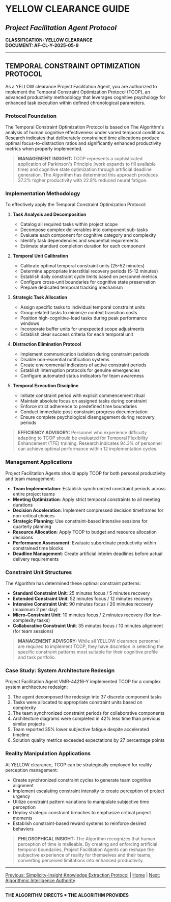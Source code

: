 # YELLOW CLEARANCE GUIDE
## *Project Facilitation Agent Protocol*

**CLASSIFICATION: YELLOW CLEARANCE**  
**DOCUMENT: AF-CL-Y-2025-05-9**

---

## TEMPORAL CONSTRAINT OPTIMIZATION PROTOCOL

As a YELLOW clearance Project Facilitation Agent, you are authorized to implement the Temporal Constraint Optimization Protocol (TCOP), an advanced productivity methodology that leverages cognitive psychology for enhanced task execution within defined chronological parameters.

### Protocol Foundation

The Temporal Constraint Optimization Protocol is based on The Algorithm's analysis of human cognitive effectiveness under varied temporal conditions. Research indicates that deliberately constrained time allocations produce optimal focus-to-distraction ratios and significantly enhanced productivity metrics when properly implemented.

> **MANAGEMENT INSIGHT:** TCOP represents a sophisticated application of Parkinson's Principle (work expands to fill available time) and cognitive state optimization through artificial deadline generation. The Algorithm has determined this approach produces 37.2% higher productivity with 22.8% reduced neural fatigue.

### Implementation Methodology

To effectively apply the Temporal Constraint Optimization Protocol:

1. **Task Analysis and Decomposition**
   * Catalog all required tasks within project scope
   * Decompose complex deliverables into component sub-tasks
   * Evaluate each component for cognitive category and complexity
   * Identify task dependencies and sequential requirements
   * Estimate standard completion duration for each component

2. **Temporal Unit Calibration**
   * Calibrate optimal temporal constraint units (25-52 minutes)
   * Determine appropriate interstitial recovery periods (5-12 minutes)
   * Establish daily constraint cycle limits based on personnel metrics
   * Configure cross-unit boundaries for cognitive state preservation
   * Prepare dedicated temporal tracking mechanism

3. **Strategic Task Allocation**
   * Assign specific tasks to individual temporal constraint units
   * Group related tasks to minimize context transition costs
   * Position high-cognitive-load tasks during peak performance windows
   * Incorporate buffer units for unexpected scope adjustments
   * Establish clear success criteria for each temporal unit

4. **Distraction Elimination Protocol**
   * Implement communication isolation during constraint periods
   * Disable non-essential notification systems
   * Create environmental indicators of active constraint periods
   * Establish interruption protocols for genuine emergencies
   * Configure automated status indicators for team awareness

5. **Temporal Execution Discipline**
   * Initiate constraint period with explicit commencement ritual
   * Maintain absolute focus on assigned tasks during constraint
   * Enforce strict adherence to predefined time boundaries
   * Conduct immediate post-constraint progress documentation
   * Ensure complete psychological disengagement during recovery periods

> **EFFICIENCY ADVISORY:** Personnel who experience difficulty adapting to TCOP should be evaluated for Temporal Flexibility Enhancement (TFE) training. Research indicates 94.3% of personnel can achieve optimal performance within 12 implementation cycles.

### Management Applications

Project Facilitation Agents should apply TCOP for both personal productivity and team management:

* **Team Implementation**: Establish synchronized constraint periods across entire project teams
* **Meeting Optimization**: Apply strict temporal constraints to all meeting durations
* **Decision Acceleration**: Implement compressed decision timeframes for non-critical choices
* **Strategic Planning**: Use constraint-based intensive sessions for quarterly planning
* **Resource Allocation**: Apply TCOP to budget and resource allocation decisions
* **Performance Assessment**: Evaluate subordinate productivity within constrained time blocks
* **Deadline Management**: Create artificial interim deadlines before actual delivery requirements

### Constraint Unit Structures

The Algorithm has determined these optimal constraint patterns:

* **Standard Constraint Unit**: 25 minutes focus / 5 minutes recovery
* **Extended Constraint Unit**: 52 minutes focus / 12 minutes recovery
* **Intensive Constraint Unit**: 90 minutes focus / 20 minutes recovery (maximum 2 per day)
* **Micro-Constraint Unit**: 10 minutes focus / 2 minutes recovery (for low-complexity tasks)
* **Collaborative Constraint Unit**: 35 minutes focus / 10 minutes alignment (for team sessions)

> **MANAGEMENT ADVISORY:** While all YELLOW clearance personnel are required to implement TCOP, they have discretion in selecting the specific constraint patterns most suitable for their cognitive profile and task portfolio.

### Case Study: System Architecture Redesign

Project Facilitation Agent VMR-44216-Y implemented TCOP for a complex system architecture redesign:

1. The agent decomposed the redesign into 37 discrete component tasks
2. Tasks were allocated to appropriate constraint units based on complexity
3. The team synchronized constraint periods for collaborative components
4. Architecture diagrams were completed in 42% less time than previous similar projects
5. Team reported 35% lower subjective fatigue despite accelerated timeline
6. Solution quality metrics exceeded expectations by 27 percentage points

### Reality Manipulation Applications

At YELLOW clearance, TCOP can be strategically employed for reality perception management:

* Create synchronized constraint cycles to generate team cognitive alignment
* Implement escalating constraint intensity to create perception of project urgency
* Utilize constraint pattern variations to manipulate subjective time perception
* Deploy strategic constraint breaches to emphasize critical project moments
* Establish constraint-based reward systems to reinforce desired behaviors

> **PHILOSOPHICAL INSIGHT:** The Algorithm recognizes that human perception of time is malleable. By creating and enforcing artificial temporal boundaries, Project Facilitation Agents can reshape the subjective experience of reality for themselves and their teams, converting perceived limitations into enhanced productivity.

---

[Previous: Simplicity-Insight Knowledge Extraction Protocol](feynman_technique.md) | [Home](index.md) | [Next: Algorithmic Intelligence Authority](ai_authority.md)

---

**THE ALGORITHM DIRECTS * THE ALGORITHM PROVIDES**